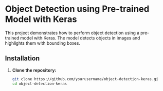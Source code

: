 # Object Detection using Pre-trained Model with Keras

This project demonstrates how to perform object detection using a pre-trained model with Keras. The model detects objects in images and highlights them with bounding boxes.

## Installation

1. **Clone the repository:**
   ```sh
   git clone https://github.com/yourusername/object-detection-keras.git
   cd object-detection-keras

